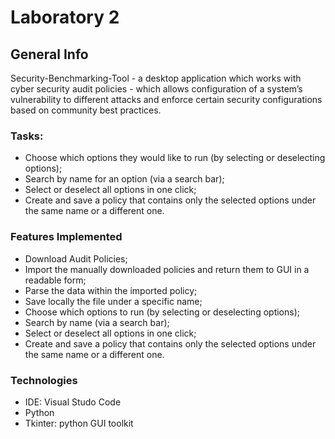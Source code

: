 # Laboratory 2

## General Info
Security-Benchmarking-Tool - a desktop application which works with cyber security audit policies - which allows configuration of a system’s vulnerability to different attacks and enforce certain security configurations based on community best practices.

### Tasks:
- Choose which options they would like to run (by selecting or deselecting options);
- Search by name for an option (via a search bar);
- Select or deselect all options in one click;
- Create and save a policy that contains only the selected options under the same name or a different one.

### Features Implemented
- Download Audit Policies;
- Import the manually downloaded policies and return them to GUI in a readable form;
- Parse the data within the imported policy;
- Save locally the file under a specific name;
- Choose which options to run (by selecting or deselecting options);
- Search by name (via a search bar);
- Select or deselect all options in one click;
- Create and save a policy that contains only the selected options under the same name or a different one.

### Technologies 
- IDE: Visual Studo Code
- Python
- Tkinter: python GUI toolkit
